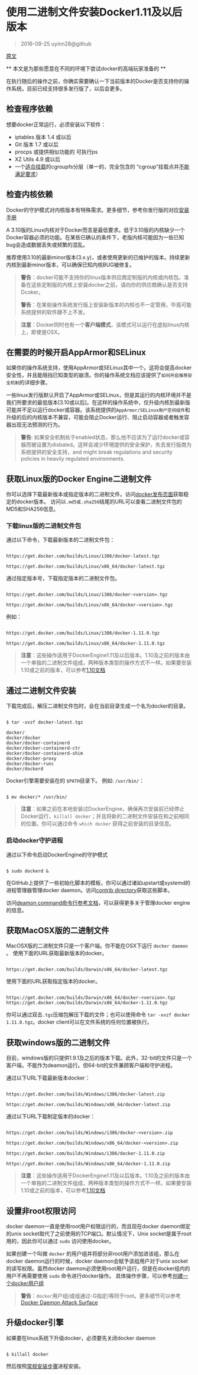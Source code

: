 # 使用二进制文件安装Docker1.11及以后版本

> 2016-09-25 uyinn28@github

[原文](https://docs.docker.com/engine/installation/binaries/#/installation-from-binaries)

** 本文是为那些愿意在不同的环境下尝试docker的高端玩家准备的 **

在执行随后的操作之前，你确实需要确认一下当前版本的Docker是否支持你的操作系统。目前已经支持很多发行版了，以后会更多。

## 检查程序依赖

想要docker正常运行，必须安装以下软件：
+ iptables 版本 1.4 或以后
+ Git 版本 1.7 或以后
+ procps 或提供相似功能的 可执行ps
+ XZ Utils 4.9 或以后
+ 一个[适合挂载](https://github.com/tianon/cgroupfs-mount/blob/master/cgroupfs-mount)的cgroupfs分层（单一的，完全包含的 “cgroup”挂载点并[不能满足要求](https://github.com/docker/docker/issues/4568)）


## 检查内核依赖
Docker的守护模式对内核版本有特殊需求。更多细节，参考你发行版的对应[安装手册](https://docs.docker.com/engine/installation/#on-linux)

A 3.10版的Linux内核对于Docker而言是最低要求。低于3.10版的内核缺少一个Docker容器必须的功能。在某些已确认的条件下，老版内核可能因为一些已知bug会造成数据丢失或频繁的混乱。

推荐使用3.10的最新minor版本(3.x.y)，或者使用更新的已维护的版本。持续更新内核到最新minor版本，可以确保已知内核BUG被修复。

> **警告**：docker可能不支持你的linux版本供应商定制版的内核或内核包。准备在这些定制版的内核上安装docker之前，请向你的供应商确认是否支持Dcoker。
>
>**警告**：在某些操作系统发行版上安装新版本的内核也不一定管用，毕竟可能系统提供的软件跟不上不发。
>

>**注意**：Docker同时也有一个**客户端模式**，该模式可以运行在虚拟linux内核上，即使是OSX。

## 在需要的时候开启AppArmor和SELinux

如果你的操作系统支持，使用AppArmor或SELinux其中一个。这将会提高docker安全性，并且能阻挡已知类型的崩溃。你的操作系统文档应该提供了`如何开启推荐安全机制`的详细步骤。

一些linux发行版默认开启了AppArmor或SELinux，但是其运行的内核环境并不是我们所要求的最低版本[3.10或以后]。在这样的操作系统中，仅升级内核到最新版可能并不足以运行docker或容器。该系统提供的`AppArmor/SELinux用户空间组件`和升级的后的内核版本不兼容，可能会阻止Docker运行、阻止启动容器或者触发容器出现无法预测的行为。

> **警告**: 如果安全机制处于enabled状态，那么他不应该为了运行docker或容器而被设置为disbaled。这样会减少环境提供的安全保护，失去发行版商为系统提供的安全支持，and might break regulations and security policies in heavily regulated environments.

## 获取Linux版的Docker Engine二进制文件

你可以选择下载最新版本或指定版本的二进制文件。访问[docker发布页面](https://github.com/docker/docker/releases)获取稳定的docker版本。
访问以`.md5或.sha256`结尾的URL可以查看二进制文件包的MD5和SHA256信息。

### 下载linux版的二进制文件包
通过以下命令，下载最新版本的二进制文件包：

```

https://get.docker.com/builds/Linux/i386/docker-latest.tgz

https://get.docker.com/builds/Linux/x86_64/docker-latest.tgz

```


通过指定版本号，下载指定版本的二进制文件包。

```

https://get.docker.com/builds/Linux/i386/docker-<version>.tgz

https://get.docker.com/builds/Linux/x86_64/docker-<version>.tgz

```

例如：

```

https://get.docker.com/builds/Linux/i386/docker-1.11.0.tgz

https://get.docker.com/builds/Linux/x86_64/docker-1.11.0.tgz

```

> **注意**：这些操作适用于DockerEngine1.11及以后版本。1.10及之前的版本由一个单独的二进制文件组成，两种版本类型的操作方式不一样。如果要安装1.10或之前的版本，可以参考[1.10文档](https://docs.docker.com/v1.10/engine/installation/binaries/)


## 通过二进制文件安装
下载完成后，解压二进制文件包时，会在当前目录生成一个名为docker的目录。

```

$ tar -xvzf docker-latest.tgz

docker/
docker/docker
docker/docker-containerd
docker/docker-containerd-ctr
docker/docker-containerd-shim
docker/docker-proxy
docker/docker-runc
docker/dockerd

```

Docker引擎需要安装在的 ` $PATH `目录下。 例如: ` /usr/bin/ `：

```

$ mv docker/* /usr/bin/

```

> **注意**：如果之前在本地安装过DockerEngine，确保再次安装前已经停止Docker运行，` killall docker `；并且将新的二进制文件安装在和之前相同的位置。你可以通过命令 ` which docker ` 获得之前安装的目录信息。

### 启动docker守护进程
通过以下命令启动DockerEngine的守护模式

```

$ sudo dockerd &

```

在GitHub上提供了一些初始化脚本的模板，你可以通过诸如upstart或systemd的进程管理器管理docker daemon。访问[contrib directory](https://github.com/docker/docker/tree/master/contrib/init)获取这些脚本。

访问[deamon command命令行参考文档](https://docs.docker.com/engine/reference/commandline/dockerd/)，可以获得更多关于管理docker engine的信息。


## 获取MacOSX版的二进制文件
MacOSX版的二进制文件只是一个客户端。你不能在OSX下运行 `docker daemon `。 使用下面的URL获取最新版本的docker。

```

https://get.docker.com/builds/Darwin/x86_64/docker-latest.tgz

```

使用下面的URL获取指定版本的docker。

```

https://get.docker.com/builds/Darwin/x86_64/docker-<version>.tgz
https://get.docker.com/builds/Darwin/x86_64/docker-1.11.0.tgz

```

你可以通过双击` .tgz `压缩包解压下载的文件；也可以使用命令 ` tar -xvzf docker 1.11.0.tgz `。docker client可以在文件系统的任何位置被执行。

## 获取windows版的二进制文件
目前，windows版的只提供1.9.1及之后的版本下载。此外，32-bit的文件只是一个客户端，不能作为deamon运行。但64-bit的文件兼顾客户端和守护进程。

通过以下URL下载最新版本docker：

```

https://get.docker.com/builds/Windows/i386/docker-latest.zip

https://get.docker.com/builds/Windows/x86_64/docker-latest.zip

```

通过以下URL下载制定版本的docker：

```

https://get.docker.com/builds/Windows/i386/docker-<version>.zip

https://get.docker.com/builds/Windows/x86_64/docker-<version>.zip

https://get.docker.com/builds/Windows/i386/docker-1.11.0.zip

https://get.docker.com/builds/Windows/x86_64/docker-1.11.0.zip

```


> **注意**：这些操作适用于DockerEngine1.11及以后版本。1.10及之前的版本由一个单独的二进制文件组成，两种版本类型的操作方式不一样。如果要安装1.10或之前的版本，可以参考[1.10文档](https://docs.docker.com/v1.10/engine/installation/binaries/)


## 设置非root权限访问
docker daemon一直是使用root用户权限运行的，而且现在docker daemon绑定的unix socket取代了之前使用的TCP端口。默认情况下，Unix socket是属于root用的，因此你可以通过 ` sudo ` 访问使用docker。

如果创建一个叫做 `docker` 的用户组并将部分非root用户添加进该组，那么在docker daemon运行的时候，docker daemon会赋予该组用户对于unix socket的读写权限。虽然docker daemon必须使用root用户运行，但是在docker组内的用户不再需要使用 ` sudo ` 命令进行docker操作。
具体操作步骤，可以参考[创建一个docker用户组](./01-install-docker-with-centos.md#创建一个docker用户组)

> **警告**：`docker`用户组(或组通过-G指定)等同于root。更多细节可以参考[Docker Daemon Attack Surface](https://docs.docker.com/engine/security/security/#docker-daemon-attack-surface)


## 升级docker引擎
如果要在linux系统下升级docker，必须要先关闭docker daemon

```

$ killall docker

```

然后按照[常规安装步骤](#获取linux版的docker-engine二进制文件)进程安装。

